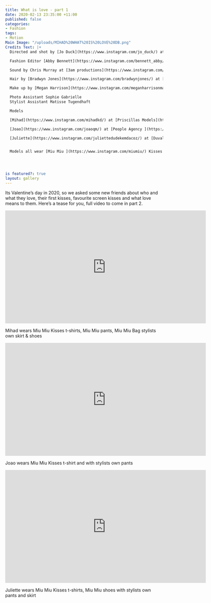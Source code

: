 ```yaml
---
title: What is love - part 1
date: 2020-02-13 23:35:00 +11:00
published: false
categories:
- Fashion
tags:
- Motion
Main Image: "/uploads/MIHAD%20WHAT%20IS%20LOVE%20DB.png"
Credits Text: |+
  Directed and shot by [Jo Duck](https://www.instagram.com/jo_duck/) at [Art Box Black](https://www.instagram.com/artboxblack/)

  Fashion Editor [Abby Bennett](https://www.instagram.com/bennett_abby/)

  Sound by Chris Murray at [3am productions](https://www.instagram.com/_3amproductions/)

  Hair by [Bradwyn Jones](https://www.instagram.com/bradwynjones/) at [Union Management](https://www.instagram.com/union_management/) using [TIGI Professional ](https://www.instagram.com/tigi_anz/)

  Make up by [Megan Harrison](https://www.instagram.com/meganharrisonmakeup/) using [MAC Cosmetics](https://www.instagram.com/maccosmetics/)

  Photo Assistant Sophie Gabrielle
  Stylist Assistant Matisse Tugendhaft

  Models

  [Mihad](https://www.instagram.com/mihadkd/) at [Priscillas Models](https://www.instagram.com/priscillasmodels/)

  [Joao](https://www.instagram.com/joaoqm/) at [People Agency ](https://www.instagram.com/people.agency/)

  [Juliette](https://www.instagram.com/juliettedudekemdacoz/) at [Duval Agency ](https://www.instagram.com/duval.agency/)


  Models all wear [Miu Miu ](https://www.instagram.com/miumiu/) Kisses T-shirts - a capsule collection of T-shirts printed with film stills of some of cinema history’s most celebrated embraces, on sale now




is featured?: true
layout: gallery
---
```


Its Valentine’s day in 2020, so we asked some new friends about who and what they love, their first kisses, favourite screen kisses and what love means to them. Here’s a tease for you, full video to come in part 2.

<iframe src="https://player.vimeo.com/video/391360387" width="640" height="360" frameborder="0" allow="autoplay; fullscreen" allowfullscreen></iframe>  

Mihad wears Miu Miu Kisses t-shirts, Miu Miu pants, Miu Miu Bag stylists own skirt & shoes

<iframe src="https://player.vimeo.com/video/391364738" width="640" height="360" frameborder="0" allow="autoplay; fullscreen" allowfullscreen></iframe>  

Joao wears Miu Miu Kisses t-shirt and with stylists own pants

<iframe src="https://player.vimeo.com/video/391361471" width="640" height="360" frameborder="0" allow="autoplay; fullscreen" allowfullscreen></iframe>  


Juliette wears Miu Miu Kisses t-shirts, Miu Miu shoes with stylists own pants and skirt



